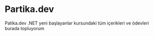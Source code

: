 # Partika.dev
 Patika.dev .NET yeni başlayanlar kursundaki tüm içerikleri ve ödevleri burada topluyorum
